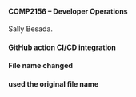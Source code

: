 #### COMP2156 – Developer Operations
Sally Besada.
#### GitHub action CI/CD integration
#### File name changed
#### used the original file name